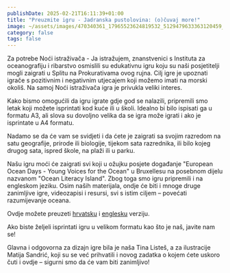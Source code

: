 ```yaml
---
publishDate: 2025-02-21T16:11:39+01:00
title: "Preuzmite igru - Jadranska pustolovina: (o)čuvaj more!"
image: ~/assets/images/470340361_17965523624819532_5129479633363120459_n.jpg
category: false
tags: false
---
```

Za potrebe Noći istraživača - Ja istražujem, znanstvenici s Instituta za oceanografiju i ribarstvo osmislili su edukativnu igru koju su naši posjetitelji mogli zaigrati u Splitu na Prokurativama ovog rujna. Cilj igre je upoznati igrače s pozitivnim i negativnim utjecajem koji možemo imati na morski okoliš. Na samoj Noći istraživača igra je privukla veliki interes.

Kako bismo omogućili da  igru igrate gdje god se nalazili, pripremili smo letak koji možete isprintati kod kuće ili u školi. Idealno bi bilo ispisati ga u formatu A3, ali slova su dovoljno velika da se igra može igrati i ako je isprintate u A4 formatu.

Nadamo se da će vam se svidjeti i da ćete je zaigrati sa svojim razredom na satu geografije, prirode ili biologije, tijekom sata razrednika, ili bilo kojeg drugog sata, ispred škole, na plaži ili u parku.

Našu igru moći će zaigrati svi koji u ožujku posjete događanje "European Ocean Days - Young Voices for the Ocean" u Bruxellesu na posebnom dijelu nazvanom "Ocean Literacy Island". Zbog toga smo igru pripremili i na engleskom jeziku. Osim naših materijala, ondje će biti i mnoge druge zanimljive igre, videozapisi i resursi, svi s istim ciljem – povećati razumijevanje oceana.

Ovdje možete preuzeti [hrvatsku](https://drive.google.com/file/d/1T69m5aisHFjoAuFClzd4Ia_f7dyu4yVj/view?usp=sharing) i [englesku](https://drive.google.com/file/d/147W4v6R7vyp9eLLzwfpFGzBLL4fnJsoW/view?usp=sharing) verziju.

Ako biste željeli isprintati igru u velikom formatu kao što je naš, javite nam se!

Glavna i odgovorna za dizajn igre bila je naša Tina Listeš, a za ilustracije Matija Sandrić, koji su se već prihvatili i novog zadatka o kojem ćete uskoro čuti i ovdje – sigurni smo da će vam biti zanimljivo!